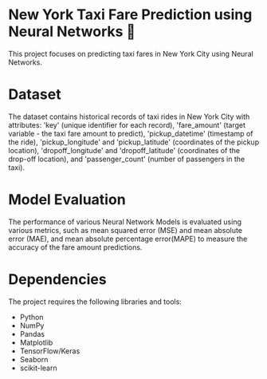 # New York Taxi Fare Prediction using Neural Networks 🚕
This project focuses on predicting taxi fares in New York City using Neural Networks.

# Dataset
The dataset contains historical records of taxi rides in New York City with attributes: 'key' (unique identifier for each record), 'fare_amount' (target variable - the taxi fare amount to predict), 'pickup_datetime' (timestamp of the ride), 'pickup_longitude' and 'pickup_latitude' (coordinates of the pickup location), 'dropoff_longitude' and 'dropoff_latitude' (coordinates of the drop-off location), and 'passenger_count' (number of passengers in the taxi).

# Model Evaluation
The performance of various Neural Network Models is evaluated using various metrics, such as mean squared error (MSE) and mean absolute error (MAE), and  mean absolute percentage error(MAPE) to measure the accuracy of the fare amount predictions.

# Dependencies
The project requires the following libraries and tools:
- Python
- NumPy
- Pandas
- Matplotlib
- TensorFlow/Keras
- Seaborn
- scikit-learn


